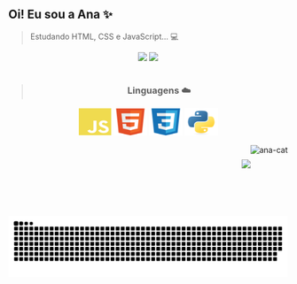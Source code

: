 ## Oi! Eu sou a Ana ✨
> Estudando HTML, CSS e JavaScript... 💻
 <div align="center">
<p> <a href="https://github.com/anapss1"></a>
  <img height="150em" src="https://github-readme-stats.vercel.app/api?username=anapss1&show_icons=true&theme=dracula&include_all_commits=true&count_private=true"/>
  <img height="150em" src="https://github-readme-stats.vercel.app/api/top-langs/?username=anapss1&layout=compact&langs_count=7&theme=dracula"/>
 </p></div>
 


#
  
<div align="center">

> ### Linguagens :cloud:
<p>
  <img  alt="ana-Js" height="50" width="60" src="https://raw.githubusercontent.com/devicons/devicon/master/icons/javascript/javascript-plain.svg"/>
  <img  alt="ana-HTML" height="50" width="60" src="https://raw.githubusercontent.com/devicons/devicon/master/icons/html5/html5-original.svg"/>
  <img  alt="ana-CSS" height="50" width="60" src="https://raw.githubusercontent.com/devicons/devicon/master/icons/css3/css3-original.svg"/>
  <img  alt="ana-Python" height="50" width="60" src="https://raw.githubusercontent.com/devicons/devicon/master/icons/python/python-original.svg"/>
 </p>
</div>

<img align="right" alt="ana-cat" height="128" src="https://64.media.tumblr.com/253c3102834500c5bafe9af0694bb54d/c51131a45cbee784-5f/s540x810/71f488625bb383343c83b79ee01bbf8774df77b3.gif"/>



 
#

  <div align="right">


<a href="https://www.linkedin.com/in/anapss1/" target="_blank"><img height="30"  src="https://img.shields.io/badge/-LinkedIn-%230077B5?style=for-the-badge&logo=linkedin&logoColor=white" target="_blank">
</a>

</div>

<div align="center">

 
  ![Snake animation](https://github.com/anapss1/anapss1/blob/output/github-contribution-grid-snake.svg)
 
</div>
